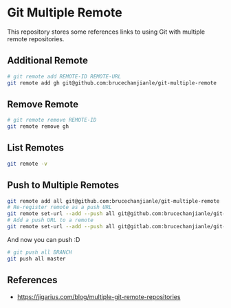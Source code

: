 # Git Multiple Remote

This repository stores some references links to using Git with multiple remote repositories.

## Additional Remote

```bash
# git remote add REMOTE-ID REMOTE-URL
git remote add gh git@github.com:brucechanjianle/git-multiple-remote
```

## Remove Remote
```bash
# git remote remove REMOTE-ID
git remote remove gh
```

## List Remotes
```bash
git remote -v
```

## Push to Multiple Remotes
```bash
git remote add all git@github.com:brucechanjianle/git-multiple-remote
# Re-register remote as a push URL
git remote set-url --add --push all git@github.com:brucechanjianle/git-multiple-remote
# Add a push URL to a remote
git remote set-url --add --push all git@gitlab.com:brucechanjianle/git-multiple-remote.git
```

And now you can push :D
```bash
# git push all BRANCH
git push all master
```

## References

- https://jigarius.com/blog/multiple-git-remote-repositories
